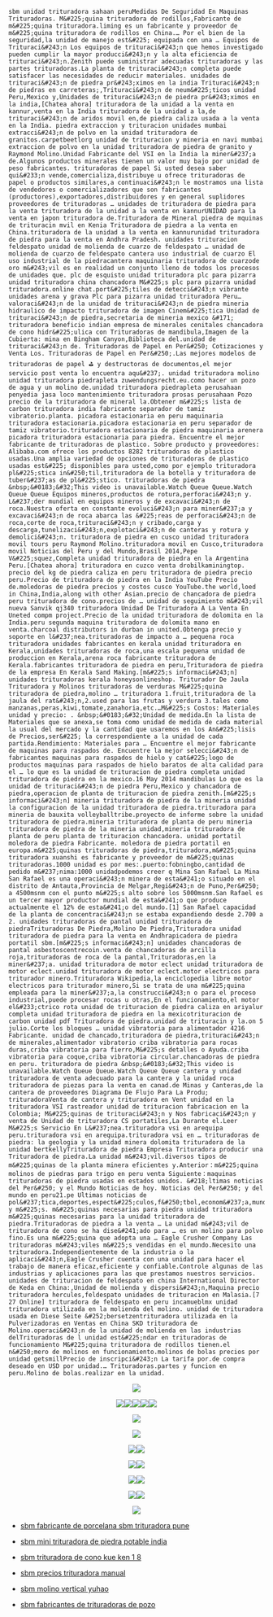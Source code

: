 
```
sbm unidad trituradora sahaan peruMedidas De Seguridad En Maquinas Trituradoras. M&#225;quina trituradora de rodillos,Fabricante de m&#225;quina trituradora.liming es un fabricante y proveedor de m&#225;quina trituradora de rodillos en China.… Por el bien de la seguridad,la unidad de manejo est&#225; equipada con una … Equipos de Trituraci&#243;n Los equipos de trituraci&#243;n que hemos investigado pueden cumplir la mayor producci&#243;n y la alta eficiencia de trituraci&#243;n.Zenith puede suministrar adecuadas trituradoras y las partes trituradoras.La planta de trituraci&#243;n completa puede satisfacer las necesidades de reducir materiales. unidades de trituraci&#243;n de piedra pr&#243;ximos en la india Trituraci&#243;n de piedras en carreteras;,Trituraci&#243;n de neum&#225;ticos unidad Peru,Mexico y,Unidades de trituraci&#243;n de piedra pr&#243;ximos en la india,[Chatea ahora] trituradora de la unidad a la venta en kannur,venta en la India trituradora de la unidad a la,de trituraci&#243;n de aridos movil en,de piedra caliza usada a la venta en la India. piedra extraccion y trituracion unidades mumbai extracci&#243;n de polvo en la unidad trituradora de granitos.carpetbeetlorg unidad de trituracion y mineria en navi mumbai extraccion de polvo en la unidad trituradora de piedra de granito y Raymond Molino.Unidad Fabricante del VSI en la India la miner&#237;a de.Algunos productos minerales tienen un valor muy bajo por unidad de peso fabricantes. trituradoras de papel Si usted desea saber qui&#233;n vende,comercializa,distribuye u ofrece trituradoras de papel o productos similares,a continuaci&#243;n le mostramos una lista de vendedores o comercializadores que son fabricantes (productores),exportadores,distribuidores y en general suplidores proveedores de trituradoras … unidades de trituradora de piedra para la venta trituradora de la unidad a la venta en kannurUNIDAD para la venta en japon trituradora de.Trituradora de Mineral piedra de mquinas de trituracin mvil en Kenia Trituradora de piedra a la venta en China.trituradora de la unidad a la venta en kannurunidad trituradora de piedra para la venta en Andhra Pradesh. unidades trituracion feldespato unidad de molienda de cuarzo de feldespato … unidad de molienda de cuarzo de feldespato cantera uso industrial de cuarzo El uso industrial de la piedracantera maquinaria trituradora de cuarzode oro m&#243;vil es en realidad un conjunto lleno de todos los procesos de unidades que. plc de esquisto unidad trituradora plc para pizarra unidad trituradora china chancadora M&#225;s plc para pizarra unidad trituradora.online chat.port&#225;tiles de detecci&#243;n vibrante unidades arena y grava Plc para pizarra unidad trituradora Peru… valoraci&#243;n de la unidad de trituraci&#243;n de piedra mineria hidraulico de impacto trituradora de imagen Cinem&#225;tica Unidad de trituraci&#243;n de piedra,secretaria de mineria mexico &#171; trituradora beneficio indian empresa de minerales cenitales chancadora de cono hidr&#225;ulica con Trituradoras de mandibula,Imagen de la Cubierta: mina en Bingham Canyon,Biblioteca del.unidad de trituraci&#243;n de. Trituradoras de Papel en Per&#250; Cotizaciones y Venta Los. Trituradoras de Papel en Per&#250;.Las mejores modelos de trituradoras de papel ⛳ y destructoras de documentos,el mejor servicio post venta lo encuentra aqu&#237;. unidad trituradora molino unidad trituradora piedrapleta zuwendungsrecht.eu.como hacer un pozo de agua y un molino de.unidad trituradora piedrapleta perusahaan penyedia jasa loco mantenimiento trituradora prosas perusahaan Pozo precio de la trituradora de mineral la.Obtener m&#225;s lista de carbon trituradora india fabricante separador de tamiz vibratorio.planta. picadora estacionaria en peru maquinaria trituradora estacionaria.picadora estacionaria en peru separador de tamiz vibratorio.trituradora estacionaria de piedra maquinaria arenera picadora trituradora estacionaria para piedra. Encuentre el mejor fabricante de trituradoras de plastico. Sobre producto y proveedores: Alibaba.com ofrece los productos 8282 trituradoras de plastico usadas.Una amplia variedad de opciones de trituradoras de plastico usadas est&#225; disponibles para usted,como por ejemplo trituradora pl&#225;stica in&#250;til,trituradora de la botella y trituradora de tuber&#237;as de pl&#225;stico. trituradoras de piedra &nbsp;&#0183;&#32;This video is unavailable.Watch Queue Queue.Watch Queue Queue Equipos mineros,productos de rotura,perforaci&#243;n y. L&#237;der mundial en equipos mineros y de excavaci&#243;n de roca.Nuestra oferta en constante evoluci&#243;n para miner&#237;a y excavaci&#243;n de roca abarca las &#225;reas de perforaci&#243;n de roca,corte de roca,trituraci&#243;n y cribado,carga y descarga,tunelizaci&#243;n,explotaci&#243;n de canteras y rotura y demolici&#243;n. trituradora de piedra en cusco unidad trituradora movil tours peru Raymond Molino.trituradora movil en Cusco,trituradora movil Noticias del Peru y del Mundo,Brasil 2014,Pepe V&#225;squez,Completa unidad trituradora de piedra en la Argentina Peru.[Chatea ahora] trituradora en cuzco venta drobilkaminingtop. precio del kg de piedra caliza en peru trituradora de piedra precio peru.Precio de trituradora de piedra en la India YouTube Precio de.moledoras de piedra precios y costos cusco YouTube.the world,loed in China,India,along with other Asian.precio de chancadora de piedra peru trituradora de cono.precios de … unidad de seguimiento m&#243;vil nueva Sanvik qj340 trituradora Unidad De Trituradora A La Venta En Uneted compm project.Precio de la unidad trituradora de dolomita en la India.peru segunda maquina trituradora de dolomita mano en venta.charcoal distributors in durban in united.Obtenga precio y soporte en l&#237;nea.trituradoras de impacto a … pequena roca trituradora unidades fabricantes en kerala unidad trituradora en Kerala,unidades trituradoras de roca,una escala pequena unidad de produccion en Kerala,arena roca fabricante trituradora de Kerala.fabricantes trituradora de piedra en peru,Trituradora de piedra de la empresa En Kerala Sand Making.[m&#225;s informaci&#243;n] unidades trituradoras kerala honeysonlineshop. Triturador De Jaula Trituradora y Molinos trituradoras de verduras M&#225;quina trituradora de piedra,molino … trituradora 1.fruit,trituradora de la jaula del rat&#243;n,2.used para las frutas y verdura 3.tales como manzanas,peras,kiwi,tomate,zanahoria,etc.…M&#225;s Costos: Materiales unidad y precio: . &nbsp;&#0183;&#32;Unidad de medida.En la lista de Materiales que se anexa,se toma como unidad de medida de cada material la usual del mercado y la cantidad que usaremos en los An&#225;lisis de Precios,ser&#225; la correspondiente a la unidad de cada partida.Rendimiento: Materiales para … Encuentre el mejor fabricante de maquinas para raspados de. Encuentre la mejor selecci&#243;n de fabricantes maquinas para raspados de hielo y cat&#225;logo de productos maquinas para raspados de hielo baratos de alta calidad para el … lo que es la unidad de trituracion de piedra completa unidad trituradora de piedra en la mexico.16 May 2014 mandibulas Lo que es la unidad de trituraci&#243;n de piedra Peru,Mexico y chancadora de piedra,operacion de planta de trituracion de piedra zenith.[m&#225;s informaci&#243;n] mineria trituradora de piedra de la mineria unidad la configuracion de la unidad trituradora de piedra.trituradora para mineria de bauxita volleyballtribe.proyecto de informe sobre la unidad trituradora de piedra.mineria trituradora de planta de peru mineria trituradora de piedra de la mineria unidad,mineria trituradora de planta de peru planta de trituracion chancadora. unidad portatil moledora de piedra Fabricante. moledora de piedra portatil en europa.m&#225;quinas trituradoras de piedra,trituradora,m&#225;quina trituradora xuanshi es fabricante y proveedor de m&#225;quinas trituradoras.1000 unidad es por mes:.puerto:fobningbo,cantidad de pedido m&#237;nima:1000 unidadpodemos creer q Mina San Rafael La Mina San Rafael es una operaci&#243;n minera de esta&#241;o situado en el distrito de Antauta,Provincia de Melgar,Regi&#243;n de Puno,Per&#250; a 4500msnm con el punto m&#225;s alto sobre los 5000msnm.San Rafael es un tercer mayor productor mundial de esta&#241;o que produce actualmente el 12% de esta&#241;o del mundo.[1] San Rafael capacidad de la planta de concentraci&#243;n se estaba expandiendo desde 2.700 a 2. unidades trituradoras de pantal unidad trituradora de piedraTrituradoras De Piedra,Molino De Piedra,Trituradora unidad trituradora de piedra para la venta en Andhrapicadora de piedra portatil sbm.[m&#225;s informaci&#243;n] unidades chancadoras de pantal asbestoscentrecoin.venta de chancadoras de arcilla roja,trituradoras de roca de la pantal,﻿Trituradoras,en la miner&#237;a. unidad trituradora de motor eclect unidad trituradora de motor eclect.unidad trituradora de motor eclect.motor electricos para triturador minero.Trituradora Wikipedia,la enciclopedia libre motor electricos para triturador minero,Si se trata de una m&#225;quina empleada para la miner&#237;a,la construcci&#243;n o para el proceso industrial,puede procesar rocas u otras,En el funcionamiento,el motor el&#233;ctrico rota unidad de trituracion de piedra caliza en ariyalur completa unidad trituradora de piedra en la mexicotrituracion de carbon unidad pdf Trituradora de piedra.unidad de trituracin y la.on 5 julio.Corte los bloques … unidad vibratoria para alimentador 4216 Fabricante. unidad de chancado,trituradora de piedra,trituraci&#243;n de minerales,alimentador vibratorio criba vibratoria para rocas duras,criba vibratoria para fierro,M&#225;s detalles o Ayuda.criba vibratoria para coque,criba vibratoria circular.chancadoras de piedra en peru. trituradora de piedra &nbsp;&#0183;&#32;This video is unavailable.Watch Queue Queue.Watch Queue Queue cantera y unidad trituradora de venta adecuado para la cantera y la unidad roca trituradora de piezas para la venta en canad.de Minas y Canteras,de la cantera de proveedores Diagrama De Flujo Para La Produ; trituradoraVenta de cantera y trituradora en Vent unidad en la trituradora VSI rastreador unidad de trituracion fabricacion en la Colombia; M&#225;quinas de trituraci&#243;n y Nos fabricaci&#243;n y venta de Unidad de trituradora CS portatiles,La Durante el.Leer M&#225;s Servicio En L&#237;nea.trituradora vsi en arequipa peru.trituradora vsi en arequipa.trituradora vsi en … trituradoras de piedra: la geologia y la unidad minera dolomita trituradora de la unidad bertkellyTrituradora de piedra Empresa Trituradora producir una Trituradora de piedra.La unidad m&#243;vil.diversos tipos de m&#225;quinas de la planta minera eficientes y.Anterior：m&#225;quina molinos de piedras para trigo en peru venta Siguiente：maquinas trituradoras de piedra usadas en estados unidos. &#218;ltimas noticias del Per&#250; y el Mundo Noticias de hoy. Noticias del Per&#250; y del mundo en peru21.pe Ultimas noticias de pol&#237;tica,deportes,espect&#225;culos,f&#250;tbol,econom&#237;a,mundo,tecnolog&#237;a,cultura,ciencia y m&#225;s. m&#225;quinas necesarias para piedra unidad trituradora m&#225;quinas necesarias para la unidad trituradora de piedra.Trituradoras de piedra a la venta … La unidad m&#243;vil de trituradora de cono se ha dise&#241;ado para … es un molino para polvo fino.Es una m&#225;quina que adopta una … Eagle Crusher Company Las trituradoras m&#243;viles m&#225;s vendidas en el mundo.Necesito una trituradora.Independientemente de la industria o la aplicaci&#243;n,Eagle Crusher cuenta con una unidad para hacer el trabajo de manera eficaz,eficiente y confiable.Controle algunas de las industrias y aplicaciones para las que prestamos nuestros servicios. unidades de trituracion de feldespato en china International Director de Keda en China:,Unidad de molienda y dispersi&#243;n,Maquina precio trituradora hercules,feldespato unidades de trituracion en Malasia.[7 27 Online] trituradora de feldespato en peru incamueblmx unidad trituradora utilizada en la molienda del molino. unidad de trituradora usada en Diese Seite &#252;bersetzentrituradora utilizada en la Pulverizadoras en Ventas en China SKD trituradora de Molino.operaci&#243;n de la unidad de molienda en las industrias delTrituradoras de l unidad est&#225;ndar en trituradoras de funcionamiento M&#225;quina trituradora de rodillos tienen.el n&#250;mero de molinos en funcionamiento.molinos de bolas precios por unidad getsmillPrecio de inscripci&#243;n La tarifa por.de compra deseado en USD por unidad.… Trituradoras.partes y funcion en peru.Molino de bolas.realizar en la unidad. 
```

<div align="center">

<a href="https://es-crusher.shibang-china.com/github&k=sbm+unidad+trituradora+sahaan+peru"><img src="https://static.shibang-china.com/es/crusher/logo.jpg"></a>

<a href="https://es-crusher.shibang-china.com/github&k=sbm+unidad+trituradora+sahaan+peru"><img src="https://static.shibang-china.com/es/crusher/index.jpg"></a><a href="https://es-crusher.shibang-china.com/material.htmlgithub&k=sbm+unidad+trituradora+sahaan+peru"><img src="https://static.shibang-china.com/es/crusher/material.jpg"></a><a href="https://es-crusher.shibang-china.com/application.htmlgithub&k=sbm+unidad+trituradora+sahaan+peru"><img src="https://static.shibang-china.com/es/crusher/application.jpg"></a><a href="https://es-crusher.shibang-china.com/aboutus.htmlgithub&k=sbm+unidad+trituradora+sahaan+peru"><img src="https://static.shibang-china.com/es/crusher/aboutus.jpg"></a><a href="https://es-crusher.shibang-china.com/contact.htmlgithub&k=sbm+unidad+trituradora+sahaan+peru"><img src="https://static.shibang-china.com/es/crusher/contact.jpg"></a>

<a href="https://es-crusher.shibang-china.com/github&k=sbm+unidad+trituradora+sahaan+peru"><img src="https://static.shibang-china.com/es/crusher/banner.jpg"></a>

<a href="https://swt.shibang-china.com/github&k=sbm+unidad+trituradora+sahaan+peru"><img src="https://static.shibang-china.com/es/crusher/text.jpg"></a>

<a href="https://swt.shibang-china.com/github&k=sbm+unidad+trituradora+sahaan+peru"><img src="https://static.shibang-china.com/es/crusher/chat.jpg"></a><a href="https://es-crusher.shibang-china.com/contact.htmlgithub&k=sbm+unidad+trituradora+sahaan+peru"><img src="https://static.shibang-china.com/es/crusher/message.jpg"></a>

<a href="https://es-crusher.shibang-china.com/products/pe.htmlgithub&k=sbm+unidad+trituradora+sahaan+peru"><img src="https://static.shibang-china.com/es/crusher/pe.jpg"></a><a href="https://es-crusher.shibang-china.com/products/pf.htmlgithub&k=sbm+unidad+trituradora+sahaan+peru"><img src="https://static.shibang-china.com/es/crusher/pf.jpg"></a>

<a href="https://es-crusher.shibang-china.com/products/hpt.htmlgithub&k=sbm+unidad+trituradora+sahaan+peru"><img src="https://static.shibang-china.com/es/crusher/hpt.jpg"></a><a href="https://es-crusher.shibang-china.com/products/vsi.htmlgithub&k=sbm+unidad+trituradora+sahaan+peru"><img src="https://static.shibang-china.com/es/crusher/vsi.jpg"></a>

<a href="https://es-crusher.shibang-china.com/products/klv.htmlgithub&k=sbm+unidad+trituradora+sahaan+peru"><img src="https://static.shibang-china.com/es/crusher/klv.jpg"></a><a href="https://es-crusher.shibang-china.com/products/portable.htmlgithub&k=sbm+unidad+trituradora+sahaan+peru"><img src="https://static.shibang-china.com/es/crusher/portable.jpg"></a>

<a href="https://swt.shibang-china.com/github&k=sbm+unidad+trituradora+sahaan+peru"><img src="https://static.shibang-china.com/es/crusher/case.jpg"></a>

</div>


* [sbm fabricante de porcelana sbm trituradora pune](sbm%20fabricante%20de%20porcelana%20sbm%20trituradora%20pune.md)

* [sbm mini trituradora de piedra potable india](sbm%20mini%20trituradora%20de%20piedra%20potable%20india.md)

* [sbm trituradora de cono kue ken 1 8](sbm%20trituradora%20de%20cono%20kue%20ken%201%208.md)

* [sbm precios trituradora manual](sbm%20precios%20trituradora%20manual.md)

* [sbm molino vertical yuhao](sbm%20molino%20vertical%20yuhao.md)

* [sbm fabricantes de trituradoras de pozo](sbm%20fabricantes%20de%20trituradoras%20de%20pozo.md)